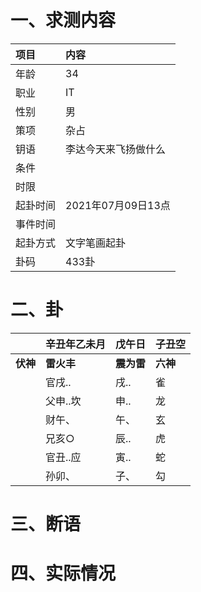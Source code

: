 # 一、求测内容
|项目|内容|
|:-|:-|
|年龄|34|
|职业|IT|
|性别|男|
|策项|杂占|
|钥语|李达今天来飞扬做什么|
|条件||
|时限||
|起卦时间|2021年07月09日13点|
|事件时间||
|起卦方式|文字笔画起卦|
|卦码|433卦|

# 二、卦
||辛丑年乙未月|戊午日|子丑空|
|:-|:-|:-|:-|
|**伏神**|**雷火丰**|**震为雷**|**六神**|
||官戌..|戌..|雀|
||父申..坎|申..|龙|
||财午、|午、|玄|
||兄亥○|辰..|虎|
||官丑..应|寅..|蛇|
||孙卯、|子、|勾|


# 三、断语

# 四、实际情况